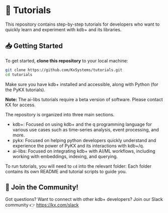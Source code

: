 # 🚀 Tutorials
This repository contains step-by-step tutorials for developers who want to quickly learn and experiment with kdb+ and its libraries.

## 📥 Getting Started

To get started, **clone this repository** to your local machine:

```bash
git clone https://github.com/KxSystems/tutorials.git
cd tutorials
```

Make sure you have kdb+ installed and accessible, along with Python (for the PyKX tutorials).

**Note:** The ai-libs tutorials require a beta version of software. Please contact KX for access.

The repository is organized into three main sections.
- kdb+: Focused on using kdb+ and the q programming language for various use cases such as time-series analysis, event processing, and more.
- pykx: Focused on helping python developers quickly understand and experience the power of PyKX and its interactions with kdb+/q.
- ai-libs: Focused on integrating kdb+ with AI/ML workflows, including working with embeddings, indexing, and querying.

To run tutorials, you will need to `cd` into the relevant folder: Each folder contains its own README and tutorial scripts to guide you.

## 🤝 Join the Community!
Got questions? Want to connect with other kdb+ developers? Join our Slack community 👉 https://kx.com/slack
